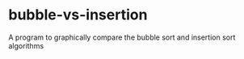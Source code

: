 # bubble-vs-insertion
A program to graphically compare the bubble sort and insertion sort algorithms
